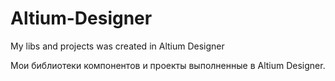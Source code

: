 # Altium-Designer
My libs and projects was created in Altium Designer

Мои библиотеки компонентов и проекты выполненные в Altium Designer.
